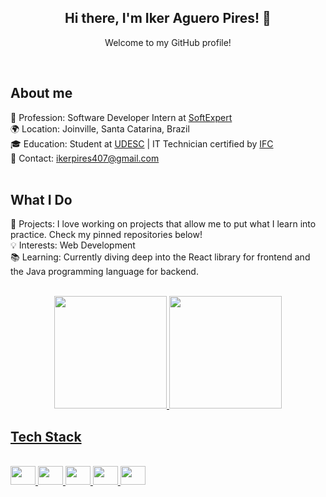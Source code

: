 
<div>
<div align='center'>
<h2> Hi there, I'm Iker Aguero Pires! 👋</h2>

Welcome to my GitHub profile!<br>
</div>
<br>

<h2>About me</h2> 

💼 Profession: Software Developer Intern at <a href="https://softexpert.com">SoftExpert</a><br>
🌍 Location: Joinville, Santa Catarina, Brazil <br>
🎓 Education: Student at <a href="https://www.udesc.br/international">UDESC</a> | IT Technician certified by <a href="https://araquari.ifc.edu.br/">IFC</a> <br>
📧 Contact: <a href="mailto:ikerpires407@gmail.com" style="color: inherit; text-decoration: none;">ikerpires407@gmail.com</a><br>
<br>


<h2>What I Do</h2>

🚀 Projects: I love working on projects that allow me to put what I learn into practice. Check my pinned repositories below! <br>
💡 Interests: Web Development <br>
📚 Learning: Currently diving deep into the React library for frontend and the Java programming language for backend. <br>
<br>

<div align="center">

<div align="center">
  <a href="https://github.com/ikeraguero">
  <img height="180em" src="https://github-readme-stats.vercel.app/api?username=ikeraguero&show_icons=true&theme=merko&include_all_commits=true&count_private=true"/>
  <img height="180em" src="https://github-readme-stats.vercel.app/api/top-langs/?username=ikeraguero&layout=compact&langs_count=7&theme=merko"/>

</div>
</div>

## Tech Stack

<div style="display: inline_block"><br>
  <img height="30" width="40" src="https://cdn.jsdelivr.net/gh/devicons/devicon/icons/html5/html5-original.svg" />
  <img height="30" width="40" src="https://cdn.jsdelivr.net/gh/devicons/devicon/icons/css3/css3-original.svg" />
 <img height="30" width="40" src="https://cdn.jsdelivr.net/gh/devicons/devicon/icons/javascript/javascript-original.svg" />
  <img height="30" width="40" src="https://cdn.jsdelivr.net/gh/devicons/devicon/icons/react/react-original.svg" />
  <img height="30" width="40" src="https://cdn.jsdelivr.net/gh/devicons/devicon/icons/vuejs/vuejs-original.svg" />
</diV> 



 

